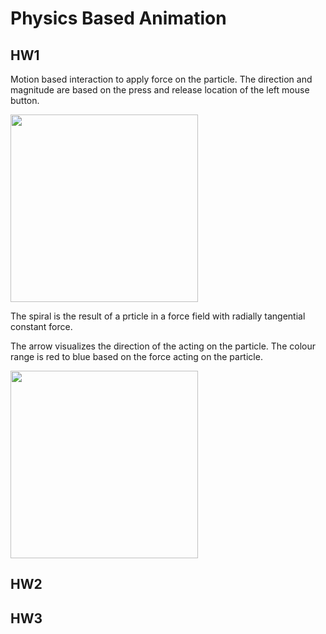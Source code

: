 # Physics Based Animation 

## HW1

<!-- 
drag to move the ball , speed based on length of clicks 
press control and left click 
press option and left click 
-->

Motion based interaction to apply force on the particle. The direction and magnitude are based on the press and release location of the left mouse button.


<!-- ![ezgif com-video-to-gif](https://github.com/nishita96/PhysicsBasedAnimation/assets/24264347/2b8efc16-f3bf-4d61-bccd-0432dc00d617.gif) -->
<img src="https://github.com/nishita96/PhysicsBasedAnimation/assets/24264347/2b8efc16-f3bf-4d61-bccd-0432dc00d617.gif" width="300">



The spiral is the result of a prticle in a force field with radially tangential constant force. 

The arrow visualizes the direction of the acting on the particle. The colour range is red to blue based on the force acting on the particle. 
<!-- ![pba1_spiral](https://github.com/nishita96/PhysicsBasedAnimation/assets/24264347/815226e4-5261-45de-84a9-a571303112e0) -->
<img src="https://github.com/nishita96/PhysicsBasedAnimation/assets/24264347/815226e4-5261-45de-84a9-a571303112e0.gif" width="300">

## HW2

<!-- 
drag to move the ball , speed based on length of clicks 
press control and left click 
press option and left click 
-->


## HW3

<!-- 
drag to move the ball , speed based on length of clicks 
press control and left click 
press option and left click 
-->


